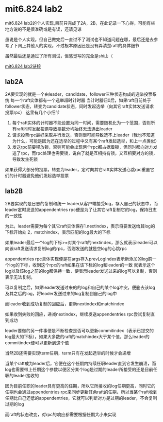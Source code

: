 # mit6.824 lab2
mit6.824 lab2的个人实现,目前只完成了2A，2B，在此记录一下心得，可能有些地方说的不是很准确或是有误，还请见谅

虽说是个人实现，但自己做完后一直过不了测试也不知道问题在哪，最后还是去参考了下网上其他人的实现，不过根本原因还是没有弄清楚raft的具体细节

虽然最后还是通过了所有测试，但感觉写的完全是shi山（

[mit6.824 lab2链接](http://nil.csail.mit.edu/6.824/2021/labs/lab-raft.html)


## lab2A
2A要实现的就是一个由leader，candidate，follower三种状态构成的选举投票系统
每一个raft实体都有一个选举超时计时器
当计时器归0后，如果raft目前处于follower状态，转变为candidate状态，同时发起选举（向其它raft实体发送请求投票rpc）
这里有几个小细节
1. 每个raft实体的计时器不能设置为同一时间，需要随机化为一个范围，否则所有raft同时发起投票导致票数分均始终无法选出leader
2. 请求投票rpc最好采取并行发送，否则很可能导致选不上leader（我也不知道为什么，可能是因为还在选举的过程中又有某个raft发起选举，和上一点类似）
3. 发送rpc前要释放锁，否则可能会出现两个rpc都占据着锁，但同时都向对方发送了rpc，而rpc处理也需要锁，说白了就是互相持有锁，又互相要对方的锁，导致发生死锁
   
如果获得大部分的投票，转变为leader，定时向其它raft实体发送心跳rpc重置它们的计时器避免他们发起选举投票

## lab2B  
2B要实现的是日志的复制和统一
leader从客户端接受log，存入自己的状态中，而leader定时发送的appendentries rpc便是为了让其它raft复制它的log，保持日志的一致性

为此，leader需要为每个其它raft实体保存1.nextindex，表示将要发送给其log的下标开始处 2，matchindex，表示匹配的log最大的下标

如果leader最后一个log的下标>=对某个raft的nextindex，那么就表示leader可以向该raft发送请求复制log的rpc，否则发送的就是空log的心跳rpc

appendentries rpc具体实现便是在args存入prevLogIndex表示新添加的log前一个log的下标，收到这个rpc的raft如果在该下标的log和leader的一致
就表示这个log以及该log之前的log都保持一致，便表示leader发送过来的log可以复制，否则表示无法复制。

可以复制之后，如果leader发送过来的的log和自己的某个log冲突，便删去该log及其之后的log，将leader发送过来的log复制到自己的log中

而leader收到成功复制的回应后，更新nextindex和matchindex

如果收到失败的回应，递减nextindex，继续发送appendentries rpc尝试复制直到成功

leader要做的另一件事便是不断检查是否可以更新commitindex（表示已提交的log最大的下标），如果大多数的raft的matchindex大于某个值，那么leader的commitindex便可以更新到这个值

当然2B还需要实现term任期，term只有在发起选举的时候才会递增

当某个raft成为leader后，它便在这个任期内持续任职leader直到它发生崩溃，而log也需要带上任期这个参数以便区分某个log是过期的leader所接受的还是目前任职的leader接收的

因为目前任职的leader具有更高的任期，所以它所接收的log任期更高，同时它的任期也会通过appendentries rpc来同步更新其余raft的任期，所以当某个raft收到任期比自己还低的appendentries，它就可以判断对方是过期的leader，不会复制过期的log

而raft的状态改变，对rpc的响应都需要根据任期大小来实现

